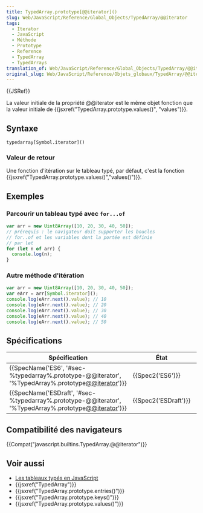 ```yaml
---
title: TypedArray.prototype[@@iterator]()
slug: Web/JavaScript/Reference/Global_Objects/TypedArray/@@iterator
tags:
  - Iterator
  - JavaScript
  - Méthode
  - Prototype
  - Reference
  - TypedArray
  - TypedArrays
translation_of: Web/JavaScript/Reference/Global_Objects/TypedArray/@@iterator
original_slug: Web/JavaScript/Reference/Objets_globaux/TypedArray/@@iterator
---
```

{{JSRef}}

La valeur initiale de la propriété @@iterator est le même objet fonction que la valeur initiale de {{jsxref("TypedArray.prototype.values()", "values")}}.

## Syntaxe

    typedarray[Symbol.iterator]()

### Valeur de retour

Une fonction d'itération sur le tableau typé, par défaut, c'est la fonction {{jsxref("TypedArray.prototype.values()","values()")}}.

## Exemples

### Parcourir un tableau typé avec `for...of`

```js
var arr = new Uint8Array([10, 20, 30, 40, 50]);
// prérequis : le navigateur doit supporter les boucles
// for..of et les variables dont la portée est définie
// par let
for (let n of arr) {
  console.log(n);
}
```

### Autre méthode d'itération

```js
var arr = new Uint8Array([10, 20, 30, 40, 50]);
var eArr = arr[Symbol.iterator]();
console.log(eArr.next().value); // 10
console.log(eArr.next().value); // 20
console.log(eArr.next().value); // 30
console.log(eArr.next().value); // 40
console.log(eArr.next().value); // 50
```

## Spécifications

| Spécification                                                                                                                                | État                         | Commentaires        |
| -------------------------------------------------------------------------------------------------------------------------------------------- | ---------------------------- | ------------------- |
| {{SpecName('ES6', '#sec-%typedarray%.prototype-@@iterator', '%TypedArray%.prototype[@@iterator]()')}}     | {{Spec2('ES6')}}         | Définition initiale |
| {{SpecName('ESDraft', '#sec-%typedarray%.prototype-@@iterator', '%TypedArray%.prototype[@@iterator]()')}} | {{Spec2('ESDraft')}} |                     |

## Compatibilité des navigateurs

{{Compat("javascript.builtins.TypedArray.@@iterator")}}

## Voir aussi

- [Les tableaux typés en JavaScript](/fr/docs/Web/JavaScript/Tableaux_typés)
- {{jsxref("TypedArray")}}
- {{jsxref("TypedArray.prototype.entries()")}}
- {{jsxref("TypedArray.prototype.keys()")}}
- {{jsxref("TypedArray.prototype.values()")}}
